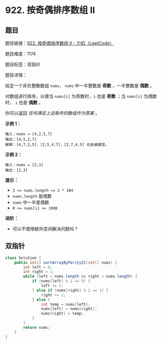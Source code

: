 # 922. 按奇偶排序数组 II

## 题目

题目链接：[922. 按奇偶排序数组 II - 力扣（LeetCode）](https://leetcode.cn/problems/sort-array-by-parity-ii/description/)

题目难度：1174

题目标签：双指针

题目详情：

给定一个非负整数数组 `nums`， `nums` 中一半整数是 **奇数** ，一半整数是 **偶数** 。

对数组进行排序，以便当 `nums[i]` 为奇数时，`i` 也是 **奇数** ；当 `nums[i]` 为偶数时， `i` 也是 **偶数** 。

你可以返回 *任何满足上述条件的数组作为答案* 。

**示例 1：**

```
输入：nums = [4,2,5,7]
输出：[4,5,2,7]
解释：[4,7,2,5]，[2,5,4,7]，[2,7,4,5] 也会被接受。
```

**示例 2：**

```
输入：nums = [2,3]
输出：[2,3]
```

**提示：**

- `2 <= nums.length <= 2 * 104`
- `nums.length` 是偶数
- `nums` 中一半是偶数
- `0 <= nums[i] <= 1000`

**进阶：**

- 可以不使用额外空间解决问题吗？



## 双指针

``` java
class Solution {
    public int[] sortArrayByParityII(int[] nums) {
        int left = 0;
        int right = 1;
        while (left < nums.length && right < nums.length) {
            if (nums[left] % 2 == 0) {
                left += 2;
            } else if (nums[right] % 2 == 1) {
                right += 2;
            } else {
                int temp = nums[left];
                nums[left] = nums[right];
                nums[right] = temp;
            }
        }
        return nums;
    }
}
```